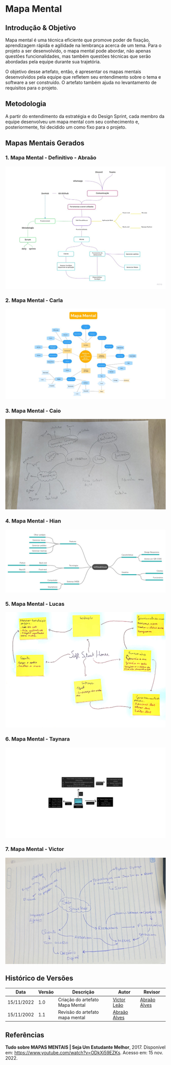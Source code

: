 # Mapa Mental

## Introdução & Objetivo

Mapa mental é uma técnica eficiente que promove poder de fixação, aprendizagem rápida e agilidade na lembrança acerca de um tema. Para o projeto a ser desenvolvido, o mapa mental pode abordar, não apenas questões funcionalidades, mas também questões técnicas que serão abordadas pela equipe durante sua trajetória.

O objetivo desse artefato, então, é apresentar os mapas mentais desenvolvidos pela equipe que refletem seu entendimento sobre o tema e software a ser construído. O artefato também ajuda no levantamento de requisitos para o projeto.

## Metodologia

A partir do entendimento da estratégia e do Design Sprint, cada membro da equipe desenvolveu um mapa mental com seu conhecimento e, posteriormente, foi decidido um como fixo para o projeto.

## Mapas Mentais Gerados
### 1. Mapa Mental - Definitivo - Abraão

![MapaMental Abraão](./assets/mapamental-abraao.jpeg)

### 2. Mapa Mental - Carla

![MapaMental Carla](./assets/mapamental-carla.jpeg)

### 3. Mapa Mental - Caio

![MapaMental Caio](./assets/MapaMental-Caio.jpeg)

### 4. Mapa Mental - Hian

![MapaMental Hian](./assets/mapamental-hian.jpeg)

### 5. Mapa Mental - Lucas

![MapaMental Lucas](./assets/mapamental-lucas.jpeg)

### 6. Mapa Mental - Taynara

![MapaMental Taynara](./assets/mapamental-taynara.jpeg)

### 7. Mapa Mental - Victor

![MapaMental Victor](./assets/mapamental-victor.jpeg)

## Histórico de Versões

|    Data    | Versão |            Descrição            |                     Autor                     |                    Revisor                    |
| ---------- | ------ | ------------------------------- | --------------------------------------------- | --------------------------------------------- |
| 15/11/2022 | 1.0    | Criação do artefato Mapa Mental | [Victor Leão](https://github.com/victorleaoo) | [Abraão Alves](https://github.com/Abraao1231) |
| 15/11/2002 | 1.1    | Revisão do artefato mapa mental | [Abraão Alves](https://github.com/Abraao1231) |                                               |

## Referências

**Tudo sobre MAPAS MENTAIS | Seja Um Estudante Melhor**, 2017. Disponível em: https://www.youtube.com/watch?v=ODkXi59EZKs. Acesso em: 15 nov. 2022.
